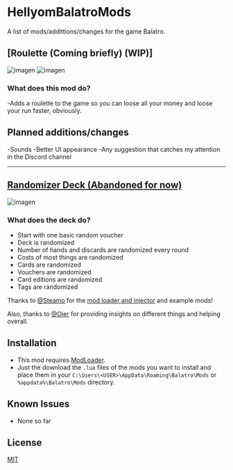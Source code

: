 # HellyomBalatroMods
A list of mods/addittions/changes for the game Balatro.

## [Roulette (Coming briefly) (WIP)]
![imagen](https://github.com/Hellyom/HellyomBalatroMods/assets/91801261/64f133b4-3fdd-49d7-b3c9-476ea77454a6)
![imagen](https://github.com/Hellyom/HellyomBalatroMods/assets/91801261/06b387f2-6ebc-4fc2-ad74-991990e6e155)

### What does this mod do?
-Adds a roulette to the game so you can loose all your money and loose your run faster, obviously.

## Planned additions/changes
-Sounds
-Better UI appearance 
-Any suggestion that catches my attention in the Discord channel

---

## [Randomizer Deck (Abandoned for now)](/RandomizerDeck.lua)
![imagen](https://github.com/Hellyom/HellyomBalatroMods/assets/91801261/7669f4eb-3a7c-4b79-b125-d7c2ee084c46)
### What does the deck do?
- Start with one basic random voucher
- Deck is randomized
- Number of hands and discards are randomized every round
- Costs of most things are randomized
- Cards are randomized
- Vouchers are randomized
- Card editions are randomized
- Tags are randomized

Thanks to [@Steamo](https://github.com/Steamopollys) for the [mod loader and injector](https://github.com/Steamopollys/Steamodded/) and example mods!

Also, thanks to [@Oier](https://github.com/notoier) for providing insights on different things and helping overall.


  ## Installation
- This mod requires [ModLoader](https://github.com/Steamopollys/Steamodded/).
- Just the download the `.lua` files of the mods you want to install and place them in your `C:\Users\<USER>\AppData\Roaming\Balatro\Mods` or `%appdata%\Balatro\Mods` directory.

## Known Issues
- None so far

## License
[MIT](https://choosealicense.com/licenses/mit/)
